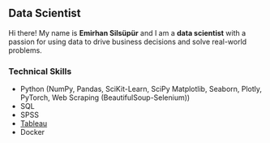 ## Data Scientist


Hi there! My name is **Emirhan Silsüpür** and I am a **data scientist** with a passion for using data to drive business decisions and solve real-world problems.





### Technical Skills

- Python (NumPy, Pandas, SciKit-Learn, SciPy Matplotlib, Seaborn, Plotly, PyTorch, Web Scraping (BeautifulSoup-Selenium))
- SQL
- SPSS
- [Tableau](https://public.tableau.com/app/profile/emirhansilsupur/vizzes)
- Docker
